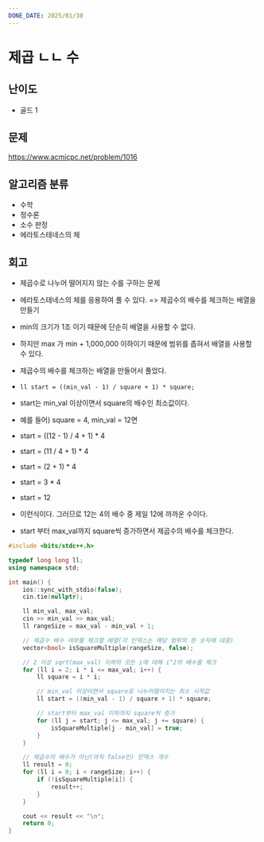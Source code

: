 ```yaml
---
DONE_DATE: 2025/01/30
---
```


# 제곱 ㄴㄴ 수

## 난이도

- 골드 1

## 문제

https://www.acmicpc.net/problem/1016

## 알고리즘 분류

- 수학
- 정수론
- 소수 판정
- 에라토스테네스의 체

## 회고

- 제곱수로 나누어 떨어지지 않는 수를 구하는 문제
- 에라토스테네스의 체를 응용하여 풀 수 있다. => 제곱수의 배수를 체크하는 배열을 만들기
- min의 크기가 1조 이기 때문에 단순히 배열을 사용할 수 없다.
- 하지만 max 가 min + 1,000,000 이하이기 때문에 범위를 좁혀서 배열을 사용할 수 있다.
- 제곱수의 배수를 체크하는 배열을 만들어서 풀었다.


- `ll start = ((min_val - 1) / square + 1) * square;`
- start는 min_val 이상이면서 square의 배수인 최소값이다.
- 예를 들어) square = 4, min_val = 12면
- start = ((12 - 1) / 4 + 1) * 4
- start = (11 / 4 + 1) * 4
- start = (2 + 1) * 4
- start = 3 * 4
- start = 12
- 이런식이다. 그러므로 12는 4의 배수 중 제일 12에 까까운 수이다.

- start 부터 max_val까지 square씩 증가하면서 제곱수의 배수를 체크한다.

```c++
#include <bits/stdc++.h>

typedef long long ll;
using namespace std;

int main() {
    ios::sync_with_stdio(false);
    cin.tie(nullptr);

    ll min_val, max_val;
    cin >> min_val >> max_val;
    ll rangeSize = max_val - min_val + 1;

    // 제곱수 배수 여부를 체크할 배열(각 인덱스는 해당 범위의 한 숫자에 대응)
    vector<bool> isSquareMultiple(rangeSize, false);

    // 2 이상 sqrt(max_val) 이하의 모든 i에 대해 i^2의 배수를 체크
    for (ll i = 2; i * i <= max_val; i++) {
        ll square = i * i;

        // min_val 이상이면서 square로 나누어떨어지는 최소 시작값
        ll start = ((min_val - 1) / square + 1) * square;

        // start부터 max_val 이하까지 square씩 증가
        for (ll j = start; j <= max_val; j += square) {
            isSquareMultiple[j - min_val] = true;
        }
    }

    // 제곱수의 배수가 아닌(아직 false인) 인덱스 개수
    ll result = 0;
    for (ll i = 0; i < rangeSize; i++) {
        if (!isSquareMultiple[i]) {
            result++;
        }
    }

    cout << result << "\n";
    return 0;
}

```



